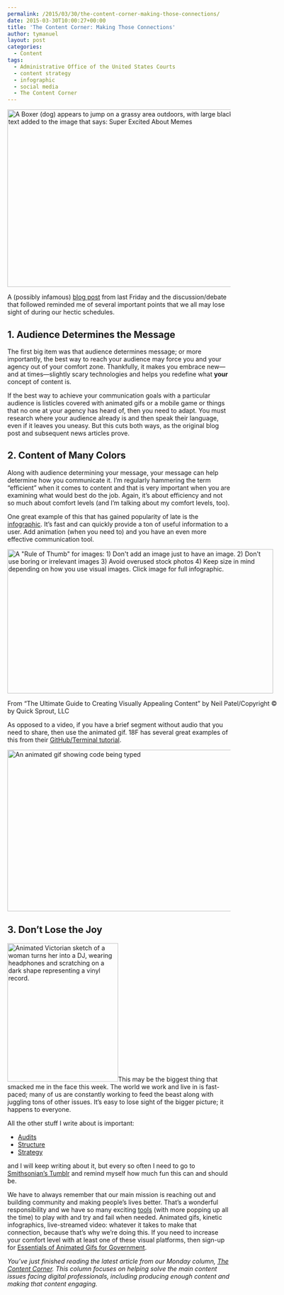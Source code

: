```yaml
---
permalink: /2015/03/30/the-content-corner-making-those-connections/
date: 2015-03-30T10:00:27+00:00
title: 'The Content Corner: Making Those Connections'
author: tymanuel
layout: post
categories:
  - Content
tags:
  - Administrative Office of the United States Courts
  - content strategy
  - infographic
  - social media
  - The Content Corner
---
```


<img class="aligncenter size-full wp-image-259632" src="https://s3.amazonaws.com/sitesusa/wp-content/uploads/sites/212/2015/03/600-x-400-super-excited-dog-meme.jpg" alt="A Boxer (dog) appears to jump on a grassy area outdoors, with large black and white text added to the image that says: Super Excited About Memes" width="600" height="400" />

A (possibly infamous) [blog post](http://www.zdnet.com/article/us-congress-publishes-press-release-made-of-copyright-violating-animated-gifs) from last Friday and the discussion/debate that followed reminded me of several important points that we all may lose sight of during our hectic schedules.

## 1. Audience Determines the Message

The first big item was that audience determines message; or more importantly, the best way to reach your audience may force you and your agency out of your comfort zone. Thankfully, it makes you embrace new—and at times—slightly scary technologies and helps you redefine what **your** concept of content is.

If the best way to achieve your communication goals with a particular audience is listicles covered with animated gifs or a mobile game or things that no one at your agency has heard of, then you need to adapt. You must research where your audience already is and then speak their language, even if it leaves you uneasy. But this cuts both ways, as the original blog post and subsequent news articles prove.

## 2. Content of Many Colors

Along with audience determining your message, your message can help determine how you communicate it. I&#8217;m regularly hammering the term &#8220;efficient&#8221; when it comes to content and that is very important when you are examining what would best do the job. Again, it&#8217;s about efficiency and not so much about comfort levels (and I&#8217;m talking about my comfort levels, too).

One great example of this that has gained popularity of late is the [infographic](https://www.digitalgov.gov/2014/03/14/customize-your-own-amazing-social-media-report-infographic/). It&#8217;s fast and can quickly provide a ton of useful information to a user. Add animation (when you need to) and you have an even more effective communication tool.

<div id="attachment_259592" style="width: 610px" class="wp-caption aligncenter">
  <a href="http://www.quicksprout.com/2015/03/20/the-ultimate-guide-to-creating-visually-appealing-content/?display=wide"><img class="wp-image-259592 size-full" src="https://s3.amazonaws.com/sitesusa/wp-content/uploads/sites/212/2015/03/600-x-325-quick-sprout.jpg" alt="A &quot;Rule of Thumb&quot; for images: 1) Don't add an image just to have an image. 2) Don't use boring or irrelevant images 3) Avoid overused stock photos 4) Keep size in mind depending on how you use visual images. Click image for full infographic." width="600" height="325" /></a>
  
  <p class="wp-caption-text">
    From &#8220;The Ultimate Guide to Creating Visually Appealing Content&#8221; by Neil Patel/Copyright © by Quick Sprout, LLC
  </p>
</div>

As opposed to a video, if you have a brief segment without audio that you need to share, then use the animated gif. 18F has several great examples of this from their [GitHub/Terminal tutorial](https://18f.gsa.gov/2015/03/03/how-to-use-github-and-the-terminal-a-guide/).

<img class="aligncenter size-full wp-image-259622" src="https://s3.amazonaws.com/sitesusa/wp-content/uploads/sites/212/2015/03/mkdir-code.gif" alt="An animated gif showing code being typed" width="569" height="364" />

## 3. Don&#8217;t Lose the Joy

[<img class="alignright wp-image-259642 size-full" src="https://s3.amazonaws.com/sitesusa/wp-content/uploads/sites/212/2015/03/250-x-312-tumblr_nczzmcpicN1rn3gulo1_500.gif" alt="Animated Victorian sketch of a woman turns her into a DJ, wearing headphones and scratching on a dark shape representing a vinyl record." width="250" height="312" />](http://smithsonianlibraries.tumblr.com/tagged/gif)This may be the biggest thing that smacked me in the face this week. The world we work and live in is fast-paced; many of us are constantly working to feed the beast along with juggling tons of other issues. It&#8217;s easy to lose sight of the bigger picture; it happens to everyone.

All the other stuff I write about is important:

  * [Audits](https://www.digitalgov.gov/2015/03/09/the-content-corner-performing-a-content-audit/)
  * [Structure](https://www.digitalgov.gov/2015/03/16/the-content-corner-a-world-without-web-pages/)
  * [Strategy](https://www.digitalgov.gov/2015/03/23/the-content-corner-building-a-content-strategy/)

and I will keep writing about it, but every so often I need to go to [Smithsonian&#8217;s Tumblr](http://smithsonianlibraries.tumblr.com/tagged/gif) and remind myself how much fun this can and should be.

We have to always remember that our main mission is reaching out and building community and making people&#8217;s lives better. That&#8217;s a wonderful responsibility and we have so many exciting [tools](https://www.digitalgov.gov/resources/federal-compatible-terms-of-service-agreements/) (with more popping up all the time) to play with and try and fail when needed. Animated gifs, kinetic infographics, live-streamed video: whatever it takes to make that connection, because that&#8217;s why we&#8217;re doing this. If you need to increase your comfort level with at least one of these visual platforms, then sign-up for [Essentials of Animated Gifs for Government](https://www.digitalgov.gov/event/essentials-of-animated-gifs-for-government/ "Essentials of Animated Gifs for Government").

<div class="hdivider">
</div>

_You’ve just finished reading the latest article from our Monday column, [The Content Corner](https://www.digitalgov.gov/tag/the-content-corner/). This column focuses on helping solve the main content issues facing digital professionals, including producing enough content and making that content engaging._